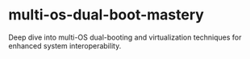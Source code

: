 # multi-os-dual-boot-mastery
Deep dive into multi-OS dual-booting and virtualization techniques for enhanced system interoperability.
